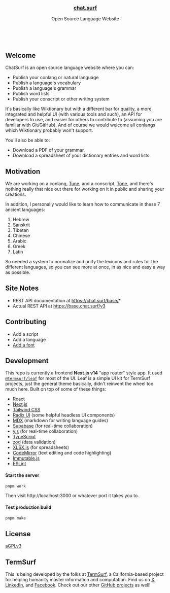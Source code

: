 <br/>
<br/>
<br/>
<br/>
<br/>
<br/>
<br/>

<h3 align='center'>
  <a href="https://chat.surf">chat.surf</a>
</h3>
<p align='center'>
  Open Source Language Website
</p>

<br/>
<br/>
<br/>

## Welcome

ChatSurf is an open source language website where you can:

- Publish your conlang or natural language
- Publish a language's vocabulary
- Publish a language's grammar
- Publish word lists
- Publish your conscript or other writing system

It's basically like Wiktionary but with a different bar for quality, a more integrated and helpful UI (with various tools and such), an API for developers to use, and easier for others to contribute to (assuming you are familiar with Git/GitHub). And of course we would welcome all conlangs which Wiktionary probably won't support.

You'll also be able to:

- Download a PDF of your grammar.
- Download a spreadsheet of your dictionary entries and word lists.

## Motivation

We are working on a conlang, [Tune](https://github.com/termsurf/tune), and a conscript, [Tone](https://github.com/termsurf/tone), and there's nothing really that nice out there for working on it in public and sharing your creations.

In addition, I personally would like to learn how to communicate in these 7 ancient languages:

1. Hebrew
2. Sanskrit
3. Tibetan
4. Chinese
5. Arabic
6. Greek
7. Latin

So needed a system to normalize and unify the lexicons and rules for the different languages, so you can see more at once, in as nice and easy a way as possible.

## Site Notes

- REST API documentation at https://chat.surf/base/*
- Actual REST API at https://base.chat.surf/v3

## Contributing

- Add a script
- Add a language
- [Add a font](https://github.com/termsurf/chat.surf/issues/new?assignees=termhare&labels=font%2Ctriage&projects=&template=font.yaml&title=%5BFont%5D%3A+)

## Development

This repo is currently a frontend **Next.js v14** "app router" style app. It used [`@termsurf/leaf`](https://github.com/termsurf/leaf) for most of the UI. Leaf is a simple UI kit for TermSurf projects, just the general theme basically, didn't reinvent the wheel too much here. Built on top of some of these things:

- [React](https://react.dev/)
- [Next.js](https://nextjs.org/)
- [Tailwind CSS](https://tailwindcss.com/)
- [Radix UI](https://www.radix-ui.com/) (some helpful headless UI components)
- [MDX](https://mdxjs.com/) (markdown for writing language guides)
- [Supabase](https://supabase.com/) (for real-time collaboration)
- [yjs](https://docs.yjs.dev/) (for real-time collaboration)
- [TypeScript](https://www.typescriptlang.org/)
- [zod](https://zod.dev/) (data validation)
- [XLSX.js](https://github.com/SheetJS/sheetjs) (for spreadsheets)
- [CodeMirror](https://github.com/codemirror/codemirror5) (text editing and code highlighting)
- [Immutable.js](https://immutable-js.com/)
- [ESLint](https://eslint.org/)

#### Start the server

```bash
pnpm work
```

Then visit http://localhost:3000 or whatever port it takes you to.

#### Test production build

```bash
pnpm make
```

## License

[aGPLv3](https://en.wikipedia.org/wiki/GNU_Affero_General_Public_License)

## TermSurf

This is being developed by the folks at [TermSurf](https://term.surf), a
California-based project for helping humanity master information and
computation. Find us on [X](https://x.com/termsurf),
[LinkedIn](https://www.linkedin.com/company/termsurf), and
[Facebook](https://www.facebook.com/termsurf). Check out our other
[GitHub projects](https://github.com/termsurf) as well!
